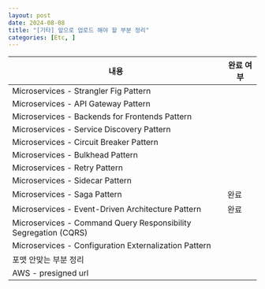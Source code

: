 ```yaml
---
layout: post
date: 2024-08-08
title: "[기타] 앞으로 업로드 해야 할 부분 정리"
categories: [Etc, ]
---
```



| 내용                                                              | 완료 여부 |
| --------------------------------------------------------------- | ----- |
| Microservices - Strangler Fig Pattern                           |       |
| Microservices - API Gateway Pattern                             |       |
| Microservices - Backends for Frontends Pattern                  |       |
| Microservices - Service Discovery Pattern                       |       |
| Microservices - Circuit Breaker Pattern                         |       |
| Microservices - Bulkhead Pattern                                |       |
| Microservices - Retry Pattern                                   |       |
| Microservices - Sidecar Pattern                                 |       |
| Microservices - Saga Pattern                                    | 완료    |
| Microservices - Event-Driven Architecture Pattern               | 완료    |
| Microservices - Command Query Responsibility Segregation (CQRS) |       |
| Microservices - Configuration Externalization Pattern           |       |
| 포맷 안맞는 부분 정리                                                    |       |
| AWS - presigned url                                             |       |

